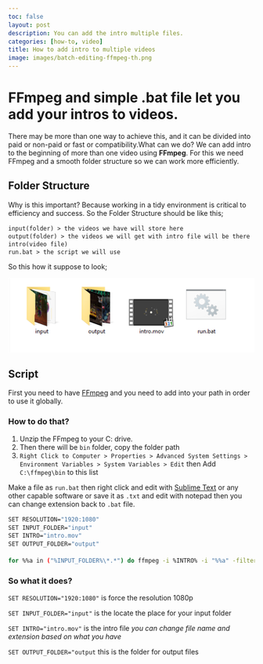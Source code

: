 ```yaml
---
toc: false
layout: post
description: You can add the intro multiple files.
categories: [how-to, video]
title: How to add intro to multiple videos
image: images/batch-editing-ffmpeg-th.png
---
```

# FFmpeg and simple .bat file let you add your intros to videos.

There may be more than one way to achieve this, and it can be divided into paid or non-paid or fast or compatibility.What can we do? We can add intro to the beginning of more than one video using **FFmpeg**. For this we need FFmpeg and a smooth folder structure so we can work more efficiently.

## Folder Structure

Why is this important? Because working in a tidy environment is critical to efficiency and success. So the Folder Structure should be like this;

```
input(folder) > the videos we have will store here
output(folder) > the videos we will get with intro file will be there
intro(video file)
run.bat > the script we will use
```
So this how it suppose to look;

![Folder structure](/images/batch-editing-ffmpeg.png)

## Script

First you need to have [FFmpeg](https://www.ffmpeg.org/download.html) and you need to add into your path in order to use it globally. 

### How to do that?
 1. Unzip the FFmpeg to your C: drive.
 2. Then there will be `bin` folder, copy the folder path
 3. `Right Click to Computer > Properties > Advanced System Settings > Environment Variables > System Variables > Edit` then Add `C:\ffmpeg\bin` to this list 

Make a file as `run.bat` then right click and edit with [Sublime Text](https://www.sublimetext.com/3) or any other capable software or save it as `.txt` and edit with notepad then you can change extension back to `.bat` file.

```bash
SET RESOLUTION="1920:1080" 
SET INPUT_FOLDER="input"
SET INTRO="intro.mov"
SET OUTPUT_FOLDER="output"

for %%a in ("%INPUT_FOLDER%\*.*") do ffmpeg -i %INTRO% -i "%%a" -filter_complex "[0:v]scale=%RESOLUTION%:force_original_aspect_ratio=1,pad=%RESOLUTION%:(ow-iw)/2:(oh-ih)/2[v0]; [1:v]scale=%RESOLUTION%:force_original_aspect_ratio=1,pad=%RESOLUTION%:(ow-iw)/2:(oh-ih)/2[v1]; [v0][0:a][v1][1:a]concat=n=2:v=1:a=1[v][a]" -map [v] -map [a] "%OUTPUT_FOLDER%\%%~na.mp4"
```
### So what it does?

`SET RESOLUTION="1920:1080"` is force the resolution 1080p

`SET INPUT_FOLDER="input"` is the locate the place for your input folder

`SET INTRO="intro.mov"` is the intro file _you can change file name and extension based on what you have_

`SET OUTPUT_FOLDER="output` this is the folder for output files